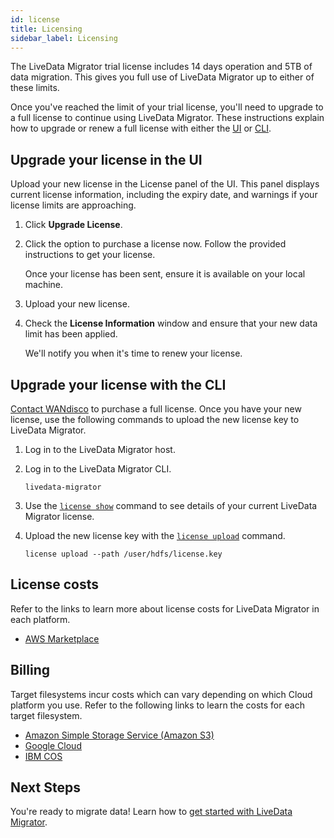 ```yaml
---
id: license
title: Licensing
sidebar_label: Licensing
---
```


The LiveData Migrator trial license includes 14 days operation and 5TB of data migration. This gives you full use of LiveData Migrator up to either of these limits.

Once you've reached the limit of your trial license, you'll need to upgrade to a full license to continue using LiveData Migrator. These instructions explain how to upgrade or renew a full license with either the [UI](#upgrade-your-license-in-the-ui) or [CLI](#upgrade-your-license-with-the-cli).

## Upgrade your license in the UI

Upload your new license in the License panel of the UI. This panel displays current license information, including the expiry date, and warnings if your license limits are approaching.

1. Click **Upgrade License**.
1. Click the option to purchase a license now. Follow the provided instructions to get your license.

   Once your license has been sent, ensure it is available on your local machine.
1. Upload your new license.
1. Check the **License Information** window and ensure that your new data limit has been applied.

   We'll notify you when it's time to renew your license.

## Upgrade your license with the CLI

[Contact WANdisco](https://community.wandisco.com/s/article/How-to-upgrade-your-license) to purchase a full license. Once you have your new license, use the following commands to upload the new license key to LiveData Migrator.

1. Log in to the LiveData Migrator host.

1. Log in to the LiveData Migrator CLI.

   ```text
   livedata-migrator
   ```

1. Use the [`license show`](./command-reference.md#license-show) command to see details of your current LiveData Migrator license.

1. Upload the new license key with the [`license upload`](./command-reference.md#license-upload) command.

   ```text title="Example"
   license upload --path /user/hdfs/license.key
   ```

## License costs

Refer to the links to learn more about license costs for LiveData Migrator in each platform.

* [AWS Marketplace](https://aws.amazon.com/marketplace/pp/B07B8SZND9)

## Billing

Target filesystems incur costs which can vary depending on which Cloud platform you use. Refer to the following links to learn the costs for each target filesystem.

* [Amazon Simple Storage Service (Amazon S3)](https://aws.amazon.com/s3/pricing/)
* [Google Cloud](https://cloud.google.com/pricing)
* [IBM COS](https://www.ibm.com/cloud/object-storage/pricing)

## Next Steps

You're ready to migrate data! Learn how to [get started with LiveData Migrator](./get-started.md).
